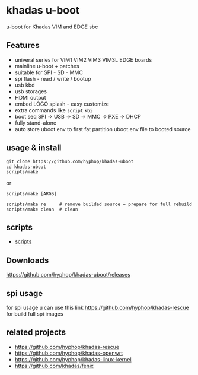 # khadas u-boot

u-boot for Khadas VIM and EDGE sbc 

## Features

+ univeral series for VIM1 VIM2 VIM3 VIM3L EDGE boards
+ mainline u-boot + patches
+ suitable for SPI - SD - MMC
+ spi flash - read / write / bootup
+ usb kbd
+ usb storages
+ HDMI output
+ embed LOGO splash - easy customize
+ extra commands like `script` `kbi`
+ boot seq SPI => USB => SD => MMC => PXE => DHCP
+ fully stand-alone
+ auto store uboot env to first fat partition uboot.env file to booted source

## usage & install

```
git clone https://github.com/hyphop/khadas-uboot
cd khadas-uboot
scripts/make

```

or

```
scripts/make [ARGS]

scripts/make re     # remove builded source = prepare for full rebuild
scripts/make clean  # clean

```

## scripts

+ [scripts](scripts)

## Downloads

https://github.com/hyphop/khadas-uboot/releases

## spi usage 

for spi usage u can use this link https://github.com/hyphop/khadas-rescue for build full spi images

## related projects

+ https://github.com/hyphop/khadas-rescue
+ https://github.com/hyphop/khadas-openwrt
+ https://github.com/hyphop/khadas-linux-kernel
+ https://github.com/khadas/fenix

